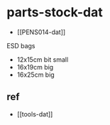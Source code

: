 
# parts-stock-dat

- [[PENS014-dat]]


ESD bags 

- 12x15cm bit small 
- 16x19cm big 
- 16x25cm big



## ref 

- [[tools-dat]]